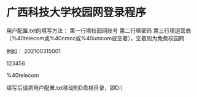 # 广西科技大学校园网登录程序
用户配置.txt的填写方法：
第一行填校园网账号
第二行填密码
第三行填运营商（%40telecom或%40cmcc或%40unicom或空着），空着则为免费校园网

例如：
202100315001

123456

%40telecom

填写后请把用户配置.txt移动到D盘根目录，即D:\
